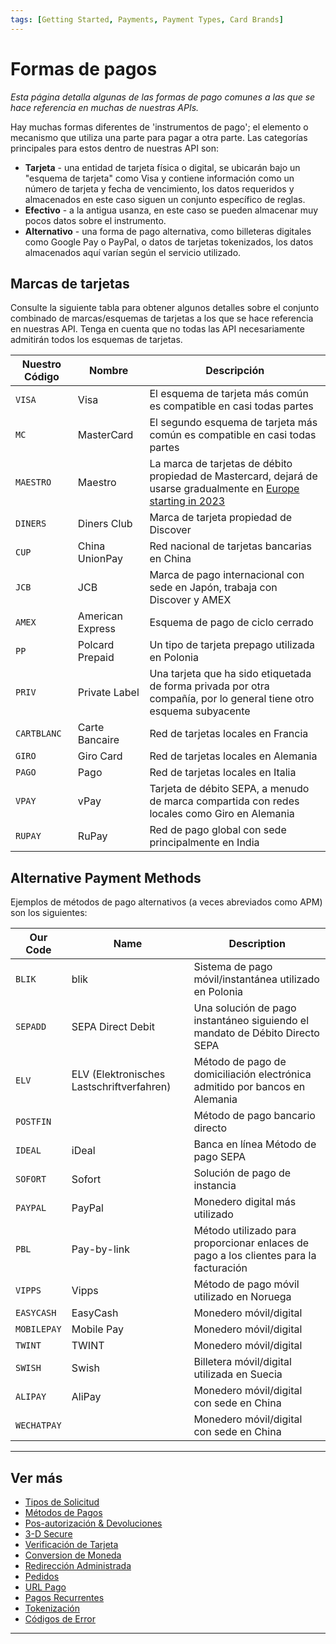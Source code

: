 ```yaml
---
tags: [Getting Started, Payments, Payment Types, Card Brands]
---
```


# Formas de pagos

*Esta página detalla algunas de las formas de pago comunes a las que se hace referencia en muchas de nuestras APIs.*

Hay muchas formas diferentes de 'instrumentos de pago'; el elemento o mecanismo que utiliza una parte para pagar a otra parte. Las categorías principales para estos dentro de nuestras API son:

- **Tarjeta** - una entidad de tarjeta física o digital, se ubicarán bajo un "esquema de tarjeta" como Visa y contiene información como un número de tarjeta y fecha de vencimiento, los datos requeridos y almacenados en este caso siguen un conjunto específico de reglas.
- **Efectivo** - a la antigua usanza, en este caso se pueden almacenar muy pocos datos sobre el instrumento.
- **Alternativo** - una forma de pago alternativa, como billeteras digitales como Google Pay o PayPal, o datos de tarjetas tokenizados, los datos almacenados aquí varían según el servicio utilizado.

## Marcas de tarjetas

Consulte la siguiente tabla para obtener algunos detalles sobre el conjunto combinado de marcas/esquemas de tarjetas a los que se hace referencia en nuestras API. Tenga en cuenta que no todas las API necesariamente admitirán todos los esquemas de tarjetas.

|Nuestro Código   | Nombre           | Descripción                                                                                                                                                            |
|-----------------|------------------|------------------------------------------------------------------------------------------------------------------------------------------------------------------------|
| ```VISA```      | Visa             | El esquema de tarjeta más común es compatible en casi todas partes                                                                                                     |
| ```MC```        | MasterCard       | El segundo esquema de tarjeta más común es compatible en casi todas partes                                                                                             |
| ```MAESTRO```   | Maestro          | La marca de tarjetas de débito propiedad de Mastercard, dejará de usarse gradualmente en [Europe starting in 2023](https://en.wikipedia.org/wiki/Maestro_(debit_card)) |
| ```DINERS```    | Diners Club      | Marca de tarjeta propiedad de Discover                                                                                                                                 |
| ```CUP```       | China UnionPay   | Red nacional de tarjetas bancarias en China                                                                                                                            |
| ```JCB```       | JCB              | Marca de pago internacional con sede en Japón, trabaja con Discover y AMEX                                                                                             |
| ```AMEX```      | American Express | Esquema de pago de ciclo cerrado                                                                                                                                       |
| ```PP```        | Polcard Prepaid  | Un tipo de tarjeta prepago utilizada en Polonia                                                                                                                        |
| ```PRIV```      | Private Label    | Una tarjeta que ha sido etiquetada de forma privada por otra compañía, por lo general tiene otro esquema subyacente                                                    |
| ```CARTBLANC``` | Carte Bancaire   | Red de tarjetas locales en Francia                                                                                                                                     |
| ```GIRO```      | Giro Card        | Red de tarjetas locales en Alemania                                                                                                                                    |
| ```PAGO```      | Pago             | Red de tarjetas locales en Italia                                                                                                                                      |
| ```VPAY```      | vPay             | Tarjeta de débito SEPA, a menudo de marca compartida con redes locales como Giro en Alemania                                                                           |
| ```RUPAY```     | RuPay            | Red de pago global con sede principalmente en India                                                                                                                    |

## Alternative Payment Methods

Ejemplos de métodos de pago alternativos (a veces abreviados como APM) son los siguientes:

| Our Code        | Name                                      | Description                                                                           |
|-----------------|-------------------------------------------|---------------------------------------------------------------------------------------|
| ```BLIK```      | blik                                      | Sistema de pago móvil/instantánea utilizado en Polonia                                |
| ```SEPADD```    | SEPA Direct Debit                         | Una solución de pago instantáneo siguiendo el mandato de Débito Directo SEPA          |
| ```ELV```       | ELV (Elektronisches Lastschriftverfahren) | Método de pago de domiciliación electrónica admitido por bancos en Alemania           |
| ```POSTFIN```   |                                           | Método de pago bancario directo                                                       |
| ```IDEAL```     | iDeal                                     |Banca en línea Método de pago SEPA                                                     |
| ```SOFORT```    | Sofort                                    | Solución de pago de instancia                                                         |
| ```PAYPAL```    | PayPal                                    | Monedero digital más utilizado                                                        |
| ```PBL```       | Pay-by-link                               | Método utilizado para proporcionar enlaces de pago a los clientes para la facturación |
| ```VIPPS```     | Vipps                                     | Método de pago móvil utilizado en Noruega                                             |
| ```EASYCASH```  | EasyCash                                  | Monedero móvil/digital                                                                |
| ```MOBILEPAY``` | Mobile Pay                                | Monedero móvil/digital                                                                |
| ```TWINT```     | TWINT                                     | Monedero móvil/digital                                                                |
| ```SWISH```     | Swish                                     | Billetera móvil/digital utilizada en Suecia                                           |
| ```ALIPAY```    | AliPay                                    | Monedero móvil/digital con sede en China                                              |
| ```WECHATPAY``` |                                           | Monedero móvil/digital con sede en China                                              |


---

## Ver más

- [Tipos de Solicitud](?path=docs/español/pagos/3-1-tipos-solicitudes.md)
- [Métodos de Pagos](?path=docs/español/pagos/3-2-metodos-pago.md)
- [Pos-autorización & Devoluciones](?path=docs/español/pagos/3-4-post-aut.md)
- [3-D Secure](?path=docs/español/pagos/3-5-3d-secure.md)
- [Verificación de Tarjeta](?path=docs/español/pagos/3-6-verificacion-tarjeta.md)
- [Conversion de Moneda](?path=docs/español/pagos/3-7-conversion-moneda.md)
- [Redirección Administrada](?path=docs/español/pagos/3-8-redireccion-administrada.md)
- [Pedidos](?path=docs/español/pagos/3-9-pedidos.md)
- [URL Pago](?path=docs/español/pagos/3-10-pago-url.md)
- [Pagos Recurrentes](?path=docs/español/pagos/3-11-pagos-recurrentes.md)
- [Tokenización](?path=docs/español/pagos/3-12-tokenizacion.md)
- [Códigos de Error](?path=docs/español/pagos/3-13-codigos-error.md)

---

